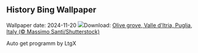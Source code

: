 ## History Bing Wallpaper
Wallpaper date: 2024-11-20
![](https://www.bing.com/th?id=OHR.TrulliGrove_EN-IN6379040036_UHD.jpg&w=1000)Download: [Olive grove, Valle d'Itria, Puglia, Italy (© Massimo Santi/Shutterstock)](https://www.bing.com/th?id=OHR.TrulliGrove_EN-IN6379040036_UHD.jpg)

Auto get programm by LtgX
